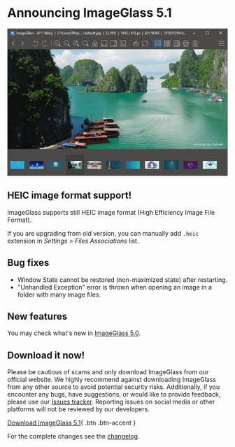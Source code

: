 # Announcing ImageGlass 5.1
![ImageGlass 5.0](https://github.com/ImageGlass/config/blob/main/screenshots/v5.0/5.0_1.jpg?raw=true)

## HEIC image format support!
ImageGlass supports still HEIC image format (High Efficiency Image File Format).

If you are upgrading from old version, you can manually add `.heic` extension in *Settings* > *Files Associations* list.


## Bug fixes
- Window State cannot be restored (non-maximized state) after restarting.
- "Unhandled Exception" error is thrown when opening an image in a folder with many image files.


## New features
You may check what's new in [ImageGlass 5.0](https://imageglass.org/news/62).



## Download it now!
Please be cautious of scams and only download ImageGlass from our official website. We highly recommend against downloading ImageGlass from any other source to avoid potential security risks. Additionally, if you encounter any bugs, have suggestions, or would like to provide feedback, please use our [Issues tracker](https://github.com/d2phap/ImageGlass/issues). Reporting issues on social media or other platforms will not be reviewed by our developers.


[Download ImageGlass 5.1](https://imageglass.org/release/imageglass-5-1-5-20-24){ .btn .btn-accent }


For the complete changes see the [changelog](https://github.com/d2phap/ImageGlass/releases/tag/5.1.5.20).
